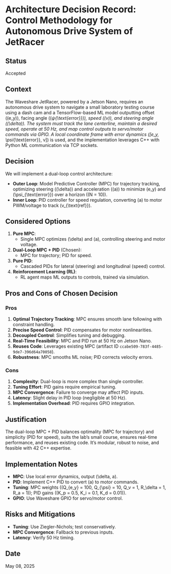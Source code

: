 # Architecture Decision Record: Control Methodology for Autonomous Drive System of JetRacer

## Status
Accepted

## Context
The Waveshare JetRacer, powered by a Jetson Nano, requires an autonomous drive system to navigate a small laboratory testing course using a dash cam and a TensorFlow-based ML model outputting offset (\(e_y\)), facing angle (\($\psi$_{\text{error}}\)), speed (\(v\)), and steering angle (\(\delta\)). The system must track the lane centerline, maintain a desired speed, operate at 50 Hz, and map control outputs to servo/motor commands via GPIO. A local coordinate frame with error dynamics \([e_y, \psi_{\text{error}}, v]\) is used, and the implementation leverages C++ with Python ML communication via TCP sockets.

## Decision
We will implement a dual-loop control architecture:
- **Outer Loop**: Model Predictive Controller (MPC) for trajectory tracking, optimizing steering (\(\delta\)) and acceleration (\(a\)) to minimize \(e_y\) and \(\psi_{\text{error}}\) over a horizon (\(N = 10\)).
- **Inner Loop**: PID controller for speed regulation, converting \(a\) to motor PWM/voltage to track \(v_{\text{ref}}\).

## Considered Options
1. **Pure MPC**:
   - Single MPC optimizes \(\delta\) and \(a\), controlling steering and motor voltage.
2. **Dual-Loop MPC + PID** (Chosen):
   - MPC for trajectory; PID for speed.
3. **Pure PID**:
   - Cascaded PIDs for lateral (steering) and longitudinal (speed) control.
4. **Reinforcement Learning (RL)**:
   - RL agent maps ML outputs to controls, trained via simulation.

## Pros and Cons of Chosen Decision
### Pros
1. **Optimal Trajectory Tracking**: MPC ensures smooth lane following with constraint handling.
2. **Precise Speed Control**: PID compensates for motor nonlinearities.
3. **Decoupled Control**: Simplifies tuning and debugging.
4. **Real-Time Feasibility**: MPC and PID run at 50 Hz on Jetson Nano.
5. **Reuses Code**: Leverages existing MPC (artifact ID `ccabe509-783f-4485-9de7-396d64a70058`).
6. **Robustness**: MPC smooths ML noise; PID corrects velocity errors.

### Cons
1. **Complexity**: Dual-loop is more complex than single controller.
2. **Tuning Effort**: PID gains require empirical tuning.
3. **MPC Convergence**: Failure to converge may affect PID inputs.
4. **Latency**: Slight delay in PID loop (negligible at 50 Hz).
5. **Implementation Overhead**: PID requires GPIO integration.

## Justification
The dual-loop MPC + PID balances optimality (MPC for trajectory) and simplicity (PID for speed), suits the lab’s small course, ensures real-time performance, and reuses existing code. It’s modular, robust to noise, and feasible with 42 C++ expertise.

## Implementation Notes
- **MPC**: Use local error dynamics, output \(\delta, a\).
- **PID**: Implement C++ PID to convert \(a\) to motor commands.
- **Tuning**: MPC weights (\(Q_{e_y} = 100, Q_{\psi} = 10, Q_v = 1, R_\delta = 1, R_a = 1\)); PID gains (\(K_p = 0.5, K_i = 0.1, K_d = 0.01\)).
- **GPIO**: Use Waveshare GPIO for servo/motor control.

## Risks and Mitigations
- **Tuning**: Use Ziegler-Nichols; test conservatively.
- **MPC Convergence**: Fallback to previous inputs.
- **Latency**: Verify 50 Hz timing.

## Date
May 08, 2025